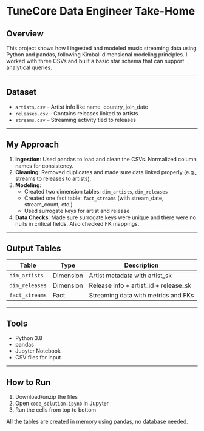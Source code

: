 # TuneCore Data Engineer Take-Home

## Overview

This project shows how I ingested and modeled music streaming data using Python and pandas, following Kimball dimensional modeling principles. I worked with three CSVs and built a basic star schema that can support analytical queries.

---

## Dataset

- `artists.csv` – Artist info like name, country, join_date
- `releases.csv` – Contains releases linked to artists
- `streams.csv` – Streaming activity tied to releases

---

## My Approach

1. **Ingestion**: Used pandas to load and clean the CSVs. Normalized column names for consistency.
2. **Cleaning**: Removed duplicates and made sure data linked properly (e.g., streams to releases to artists).
3. **Modeling**:
   - Created two dimension tables: `dim_artists`, `dim_releases`
   - Created one fact table: `fact_streams` (with stream_date, stream_count, etc.)
   - Used surrogate keys for artist and release
4. **Data Checks**: Made sure surrogate keys were unique and there were no nulls in critical fields. Also checked FK mappings.

---

## Output Tables

| Table         | Type      | Description                        |
|---------------|-----------|------------------------------------|
| `dim_artists` | Dimension | Artist metadata with artist_sk     |
| `dim_releases`| Dimension | Release info + artist_id + release_sk |
| `fact_streams`| Fact      | Streaming data with metrics and FKs |

---

## Tools

- Python 3.8
- pandas
- Jupyter Notebook
- CSV files for input

---

## How to Run

1. Download/unzip the files
2. Open `code_solution.ipynb` in Jupyter
3. Run the cells from top to bottom

All the tables are created in memory using pandas, no database needed.
